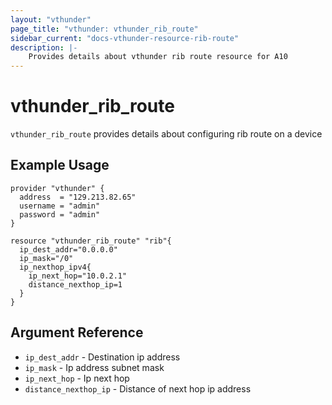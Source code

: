 ```yaml
---
layout: "vthunder"
page_title: "vthunder: vthunder_rib_route"
sidebar_current: "docs-vthunder-resource-rib-route"
description: |-
    Provides details about vthunder rib route resource for A10
---
```


# vthunder\_rib\_route

`vthunder_rib_route` provides details about configuring rib route on a device
## Example Usage


```hcl
provider "vthunder" {
  address  = "129.213.82.65"
  username = "admin"
  password = "admin"
}

resource "vthunder_rib_route" "rib"{
  ip_dest_addr="0.0.0.0"
  ip_mask="/0"
  ip_nexthop_ipv4{
    ip_next_hop="10.0.2.1"
    distance_nexthop_ip=1
  }
}
```

## Argument Reference

* `ip_dest_addr` - Destination ip address
* `ip_mask` - Ip address subnet mask
* `ip_next_hop` - Ip next hop
* `distance_nexthop_ip` - Distance of next hop ip address
